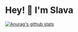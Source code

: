 # Hey! 👋 I'm Slava

[![Anurag's github stats](https://github-readme-stats.habdenscrimen.vercel.app/api?username=habdenscrimen&count_private=true&hide=issues&cache_seconds=1800&hide_border=true&theme=darcula)](https://github.com/anuraghazra/github-readme-stats)
